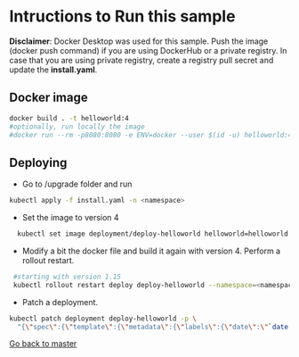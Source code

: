 # Intructions to Run this sample
**Disclaimer**: Docker Desktop was used for this sample. 
Push the image (docker push command) if you are using DockerHub or a private registry.
In case that you are using private registry, create a registry pull secret and update the **install.yaml**.

## Docker image

```sh
docker build . -t helloworld:4
#optionally, run locally the image
#docker run --rm -p8080:8080 -e ENV=docker --user $(id -u) helloworld:4
```


## Deploying
* Go to /upgrade folder and run 

```sh
kubectl apply -f install.yaml -n <namespace>
```
* Set the image to version 4
```sh
  kubectl set image deployment/deploy-helloworld helloworld=helloworld:4 --record --namespace=<namespace>
```

* Modify a bit the docker file and build it again with version 4. Perform a rollout restart.
```sh
 #starting with version 1.15
 kubectl rollout restart deploy deploy-helloworld --namespace=<namespace>
```

* Patch a deployment.
```sh
kubectl patch deployment deploy-helloworld -p \
  "{\"spec\":{\"template\":{\"metadata\":{\"labels\":{\"date\":\"`date +'%s'`\"}}}}}"
```
[Go back to master](https://github.com/ammbra/troubleshooting/tree/master)

